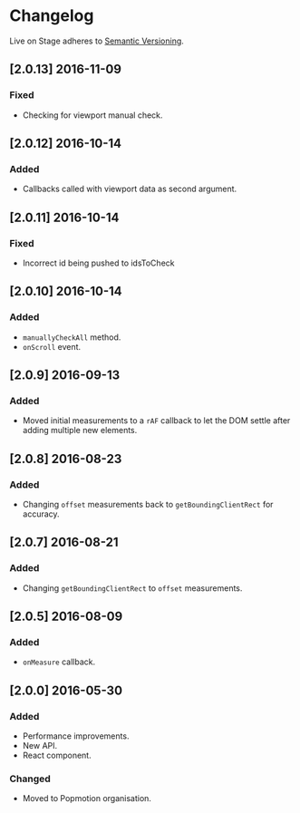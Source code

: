 # Changelog

Live on Stage adheres to [Semantic Versioning](http://semver.org/).

## [2.0.13] 2016-11-09

### Fixed
- Checking for viewport manual check.

## [2.0.12] 2016-10-14

### Added
- Callbacks called with viewport data as second argument.

## [2.0.11] 2016-10-14

### Fixed
- Incorrect id being pushed to idsToCheck

## [2.0.10] 2016-10-14

### Added
- `manuallyCheckAll` method.
- `onScroll` event.

## [2.0.9] 2016-09-13

### Added
- Moved initial measurements to a `rAF` callback to let the DOM settle after adding multiple new elements.

## [2.0.8] 2016-08-23

### Added
- Changing `offset` measurements back to `getBoundingClientRect` for accuracy.

## [2.0.7] 2016-08-21

### Added
- Changing `getBoundingClientRect` to `offset` measurements.

## [2.0.5] 2016-08-09

### Added
- `onMeasure` callback.

## [2.0.0] 2016-05-30

### Added
- Performance improvements.
- New API.
- React component.

### Changed
- Moved to Popmotion organisation.
